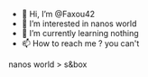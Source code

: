 - 👋 Hi, I’m @Faxou42
- 👀 I’m interested in nanos world
- 🌱 I’m currently learning nothing
- 📫 How to reach me ? you can't

nanos world > s&box

<!---
Faxou42/Faxou42 is a ✨ special ✨ repository because its `README.md` (this file) appears on your GitHub profile.
You can click the Preview link to take a look at your changes.
--->
